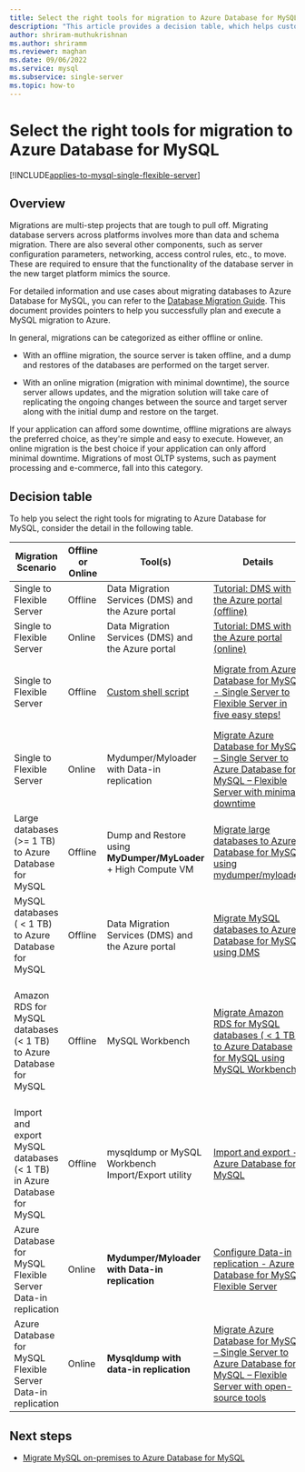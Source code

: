 ```yaml
---
title: Select the right tools for migration to Azure Database for MySQL
description: "This article provides a decision table, which helps customers in picking the right tools for migrating into Azure Database for MySQL"
author: shriram-muthukrishnan
ms.author: shriramm
ms.reviewer: maghan
ms.date: 09/06/2022
ms.service: mysql
ms.subservice: single-server
ms.topic: how-to
---
```


# Select the right tools for migration to Azure Database for MySQL

[!INCLUDE[applies-to-mysql-single-flexible-server](../includes/applies-to-mysql-single-flexible-server.md)]

## Overview

Migrations are multi-step projects that are tough to pull off. Migrating database servers across platforms involves more than data and schema migration. There are also several other components, such as server configuration parameters, networking, access control rules, etc., to move. These are required to ensure that the functionality of the database server in the new target platform mimics the source. 

For detailed information and use cases about migrating databases to Azure Database for MySQL, you can refer to the [Database Migration Guide](../migrate/mysql-on-premises-azure-db/01-mysql-migration-guide-intro.md). This document provides pointers to help you successfully plan and execute a MySQL migration to Azure. 

In general, migrations can be categorized as either offline or online. 

- With an offline migration, the source server is taken offline, and a dump and restores of the databases are performed on the target server. 

- With an online migration (migration with minimal downtime), the source server allows updates, and the migration solution will take care of replicating the ongoing changes between the source and target server along with the initial dump and restore on the target. 

If your application can afford some downtime, offline migrations are always the preferred choice, as they're simple and easy to execute. However, an online migration is the best choice if your application can only afford minimal downtime. Migrations of most OLTP systems, such as payment processing and e-commerce, fall into this category. 

## Decision table

To help you select the right tools for migrating to Azure Database for MySQL, consider the detail in the following table. 

| Migration Scenario | Offline or Online | Tool(s) | Details | More information |
|--------------------|-------------------|-------|---------|------------------|
| Single to Flexible Server | Offline | Data Migration Services (DMS) and the Azure portal | [Tutorial: DMS with the Azure portal (offline)](../../dms/tutorial-mysql-azure-single-to-flex-offline-portal.md) | Recommended |
| Single to Flexible Server | Online | Data Migration Services (DMS) and the Azure portal | [Tutorial: DMS with the Azure portal (online)](../../dms/tutorial-mysql-Azure-single-to-flex-online-portal.md) | Recommended |
| Single to Flexible Server | Offline | [Custom shell script](https://github.com/Azure/azure-mysql/tree/master/azuremysqltomysqlmigrate) | [Migrate from Azure Database for MySQL - Single Server to Flexible Server in five easy steps!](https://techcommunity.microsoft.com/t5/azure-database-for-mysql/migrate-from-azure-database-for-mysql-single-server-to-flexible/ba-p/2674057) | The [script](https://github.com/Azure/azure-mysql/tree/master/azuremysqltomysqlmigrate) also moves other server components such as security settings and server parameter configurations. |
| Single to Flexible Server | Online | Mydumper/Myloader with Data-in replication | [Migrate Azure Database for MySQL – Single Server to Azure Database for MySQL – Flexible Server with minimal downtime](how-to-migrate-single-flexible-minimum-downtime.md) | N/A |
| Large databases (>= 1 TB) to Azure Database for MySQL | Offline | Dump and Restore using **MyDumper/MyLoader** + High Compute VM | [Migrate large databases to Azure Database for MySQL using mydumper/myloader](concepts-migrate-mydumper-myloader.md) | [Best Practices for migrating large databases to Azure Database for MySQL](https://techcommunity.microsoft.com/t5/azure-database-for-mysql/best-practices-for-migrating-large-databases-to-azure-database/ba-p/1362699) |
| MySQL databases ( < 1 TB) to Azure Database for MySQL | Offline | Data Migration Services (DMS) and the Azure portal | [Migrate MySQL databases to Azure Database for MySQL using DMS](../../dms/tutorial-mysql-azure-mysql-offline-portal.md) | If network bandwidth between source and target is good (e.g: High-speed express route), use Azure DMS (database migration service) |
| Amazon RDS for MySQL databases (< 1 TB) to Azure Database for MySQL  | Offline | MySQL Workbench | [Migrate Amazon RDS for MySQL databases ( < 1 TB) to Azure Database for MySQL using MySQL Workbench](../single-server/how-to-migrate-rds-mysql-workbench.md) | If you have low network bandwidth between source and Azure, use **Mydumper/Myloader + High compute VM** to take advantage of compression settings to efficiently move data over low speed networks |
| Import and export MySQL databases (< 1 TB) in Azure Database for MySQL | Offline | mysqldump or MySQL Workbench Import/Export utility | [Import and export - Azure Database for MySQL](../single-server/concepts-migrate-import-export.md) | Use the **mysqldump** and **MySQL Workbench Export/Import** utility tool to perform offline migrations for smaller databases.  |
| Azure Database for MySQL Flexible Server Data-in replication | Online | **Mydumper/Myloader with Data-in replication** | [Configure Data-in replication - Azure Database for MySQL Flexible Server](../flexible-server/how-to-data-in-replication.md) | N/A |
| Azure Database for MySQL Flexible Server Data-in replication | Online | **Mysqldump with data-in replication** | [Migrate Azure Database for MySQL – Single Server to Azure Database for MySQL – Flexible Server with open-source tools](how-to-migrate-single-flexible-minimum-downtime.md) | This method can be considered for small databases (less than 100 GB). These methods apply to both external and intra-platform migrations. |

## Next steps
* [Migrate MySQL on-premises to Azure Database for MySQL](../migrate/mysql-on-premises-azure-db/01-mysql-migration-guide-intro.md)